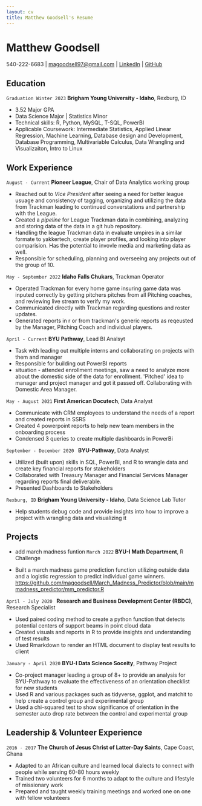 ```yaml
---
layout: cv
title: Matthew Goodsell's Resume
---
```

# Matthew Goodsell

<div id="webaddress">
540-222-6683 
| <a href="magoodsell97@gmail.com">magoodsell97@gmail.com</a>
| <a href="linkedin.com/in/matthew-goodsell-6aa328108">LinkedIn</a>
| <a href="https://github.com/magoodsell">GitHub</a>
</div>

<!-- https://www.monique.tech/the-art-of-markdown -->

## Education

`Graduation Winter 2023`
__Brigham Young University - Idaho__, Rexburg, ID

- 3.52 Major GPA
- Data Science Major | Statistics Minor
- Technical skills: R, Python, MySQL, T-SQL, PowerBI
- Applicable Coursework: Intermediate Statistics, Applied Linear Regression, Machine Learning, Database design and Development, Database Programming, Multivariable Calculus, Data Wrangling and Visualizaiton, Intro to Linux

## Work Experience

`August - Current`
__Pioneer League__, Chair of Data Analytics working group

* Reached out to *Vice President* after seeing a need for better league usuage and consistency of tagging, organizing and utilizing the data from Trackman leading to continued converstations and partnership with the League.
* Created a *pipeline* for League Trackman data in combining, analyzing and storing data of the data in a git hub repository. 
* Handling the league Trackman data in evaluate umpires in a similar formate to yakkertech, create player profiles, and looking into player comparision. Has the potential to invovle media and marketing data as well. 
* Responsible for scheduling, planning and overseeing any projects out of the group of 10.

`May - September 2022`
__Idaho Falls Chukars__, Trackman Operator

* Operated Trackman for every home game insuring game data was inputed correctly by getting pitchers pitches from all Pitching coaches, and reviewing live stream to verify my work.
* Communicated directly with Trackman regarding questions and roster updates.
* Generated reports in r or from trackman's generic reports as reqeusted by the Manager, Pitching Coach and individual players. 

`April - Current`
__BYU Pathway__, Lead BI Analsyt

* Task with leading out multiple interns and collaborating on projects with them and manager
* Responsible for building out PowerBI reports
* situation - attended enrollment meetings, saw a need to analyze more about the domestic side of the data for enrollment. 'Pitched' idea to manager and project manager and got it passed off. Collaborating with Domestic Area Manager. 

`May - August 2021` 
__First American Docutech__,  Data Analyst 

* Communicate with CRM employees to understand the needs of a report and created reports in SSRS
* Created 4 powerpoint reports to help new team members in the onboarding process
* Condensed 3 queries to create multiple dashboards in PowerBi

`September - December 2020 `
__BYU-Pathway__, Data Analyst

* Utilized (built upon) skills  in SQL, PowerBI, and R to wrangle data and create key financial reports for stakeholders
* Collaborated with Treasury Manager and Financial Services Manager regarding reports final deliverable.
* Presented Dashboards to Stakeholders

`Rexburg, ID`
__Brigham Young University - Idaho__, Data Science Lab Tutor

* Help students debug code and provide insights into how to improve a project with wrangling data and visualizing it

## Projects 

* add march madness funtion
`March 2022`
__BYU-I Math Department__, R Challenge

* Built a march madness game prediction function utilizing outside data and a logistic regression to predict individual game winners. https://github.com/magoodsell/March_Madness_Predictor/blob/main/mmadness_predictor/mm_predictor.R

`April - July 2020 `
__Research and Business Development Center (RBDC)__, Research Specialist

* Used paired coding method to create a python function that detects potential centers of support beams in point cloud data
* Created visuals and reports in R to provide insights and understanding of test results
* Used Rmarkdown to render an HTML document to display test results to client

`January - April 2020`
__BYU-I Data Science Soceity__, Pathway Project

* Co-project manager leading a group of 8+ to provide an analysis for BYU-Pathway to evaluate the effectiveness of an orientation checklist for new students
* Used R and various packages such as tidyverse, ggplot, and matchit to help create a control group and experimental group 
* Used a chi-squared test to show significance of orientation in the semester auto drop rate between the control and experimental group


## Leadership & Volunteer Experience

`2016 - 2017`
__The Church of Jesus Christ of Latter-Day Saints__, Cape Coast, Ghana

* Adapted to an African culture and learned local dialects to connect with people while serving 60-80 hours weekly
* Trained two volunteers for 6 months to adapt to the culture and lifestyle of missionary work
* Prepared and taught weekly training meetings and worked one on one with fellow volunteers



<!-- ### Footer

Last updated: May 2013 -->


